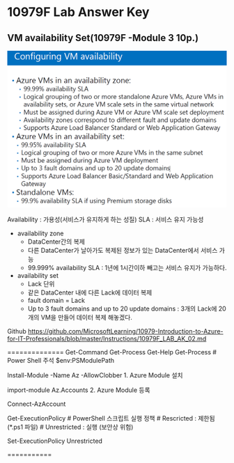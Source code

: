 # 10979F Lab Answer Key

## VM availability Set(10979F -Module 3 10p.)

![image-20191210165245864](image/image-20191210165245864.png)

Availability : 가용성(서비스가 유지하게 하는 성질)
SLA : 서비스 유지 가능성

- availability zone
  - DataCenter간의 복제
  - 다른 DataCenter가 날아가도 복제된 정보가 있는 DataCenter에서 서비스 가능
  - 99.999% availability SLA : 1년에 1시간이하 빼고는 서비스 유지가 가능하다.
- availability set
  - Lack 단위
  - 같은 DataCenter 내에 다른 Lack에 데이터 복제
  - fault domain = Lack 
  - Up to 3 fault domains and up to 20 update domains
    : 3개의 Lack에 20개의 VM을 만들어 데이터 복제 해놓겠다.





Github
https://github.com/MicrosoftLearning/10979-Introduction-to-Azure-for-IT-Professionals/blob/master/Instructions/10979F_LAB_AK_02.md

==============
Get-Command 
Get-Process 
Get-Help Get-Process # Power Shell 주석
$env:PSModulePath

Install-Module -Name Az -AllowClobber	1. Azure Module 설치

import-module Az.Accounts			2. Azure Module 등록

Connect-AzAccount

Get-ExecutionPolicy # PowerShell 스크립트 실행 정책 
    # Rescricted  : 제한됨 (*.ps1 파일)
    # Unrestricted : 실행 (보안상 위험)

Set-ExecutionPolicy Unrestricted



===========
